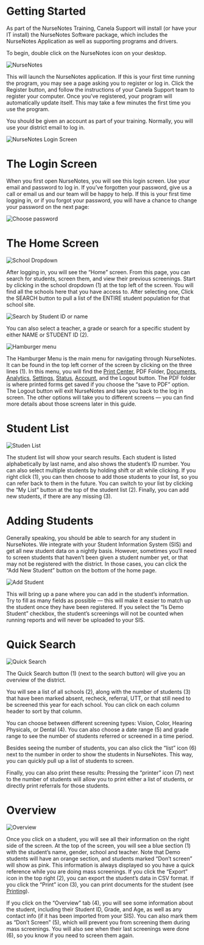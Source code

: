 # Getting Started

As part of the NurseNotes Training, Canela Support will install (or have your IT install) the NurseNotes Software package, which includes the NurseNotes Application as well as supporting programs and drivers.

To begin, double click on the NurseNotes icon on your desktop.

![NurseNotes](../assets/nn-icon-small.png)

This will launch the NurseNotes application. If this is your first time running the program, you may see a page asking you to register or log in. Click the Register button, and follow the instructions of your Canela Support team to register your computer. Once you’ve registered, your program will automatically update itself. This may take a few minutes the first time you use the program.

You should be given an account as part of your training. Normally, you will use your district email to log in.

![NurseNotes Login Screen](../media/nn-login.jpg)

# The Login Screen

When you first open NurseNotes, you will see this login screen. Use your email and password to log in. If you’ve forgotten your password, give us a call or email us and our team will be happy to help. If this is your first time logging in, or if you forgot your password, you will have a chance to change your password on the next page:

![Choose password](../media/nn-choose-password.jpg)


# The Home Screen

![School Dropdown](../media/nn-home-school-dropdown.png)

After logging in, you will see the “Home” screen. From this page, you can search for students, screen them, and view their previous screenings.
Start by clicking in the school dropdown (1) at the top left of the screen. You will find all the schools here that you have access to. After selecting one, Click the SEARCH button to pull a list of the ENTIRE student population for that school site.

![Search by Student ID or name](../media/nn-home-search.png)

You can also select a teacher, a grade or search for a specific student by either NAME or STUDENT ID (2).

![Hamburger menu](../media/nn-hamburger-menu.png)

The Hamburger Menu is the main menu for navigating through NurseNotes. It can be found in the top left corner of the screen by clicking on the three lines (1).
In this menu, you will find the [Print Center](../analytics-status-accounts-settings/print-center.md), PDF Folder, [Documents](../analytics-status-accounts-settings/documents.md), [Analytics](../analytics-status-accounts-settings/analytics.md), [Settings](../analytics-status-accounts-settings/settings.md), [Status](../analytics-status-accounts-settings/status.md), [Account](../analytics-status-accounts-settings/account.md), and the Logout button. The PDF folder is where printed forms get saved if you choose the “save to PDF” option. The Logout button will exit NurseNotes and take you back to the log in screen. The other options will take you to different screens — you can find more details about those screens later in this guide.

# Student List

![Studen List](../media/nn-student-list.png)

The student list will show your search results. Each student is listed alphabetically by last name, and also shows the student’s ID number. You can also select multiple students by holding shift or alt while clicking. If you right click (1), you can then choose to add those students to your list, so you can refer back to them in the future. You can switch to your list by clicking the “My List” button at the top of the student list (2). Finally, you can add new students, if there are any missing (3).

# Adding Students

Generally speaking, you should be able to search for any student in NurseNotes. We integrate with your Student Information System (SIS) and get all new student data on a nightly basis. However, sometimes you’ll need to screen students that haven’t been given a student number yet, or that may not be registered with the district. In those cases, you can click the “Add New Student” button on the bottom of the home page.

![Add Student](../media/nn-add-student.png)

This will bring up a pane where you can add in the student’s information. Try to fill as many fields as possible — this will make it easier to match up the student once they have been registered. If you select the “Is Demo Student” checkbox, the student’s screenings will not be counted when running reports and will never be uploaded to your SIS.

# Quick Search

![Quick Search](../media/nn-quick-search.png)

The Quick Search button (1) (next to the search button) will give you an overview of the district.

You will see a list of all schools (2), along with the number of students (3) that have been marked absent, recheck, referral, UTT, or that still need to be screened this year for each school. You can click on each column header to sort by that column.

You can choose between different screening types: Vision, Color, Hearing Physicals, or Dental (4). You can also choose a date range (5) and grade range to see the number of students referred or screened in a time period.

Besides seeing the number of students, you can also click the “list” icon (6) next to the number in order to show the students in NurseNotes. This way, you can quickly pull up a list of students to screen.

Finally, you can also print these results: Pressing the “printer” icon (7) next to the number of students will allow you to print either a list of students, or directly print referrals for those students.

# Overview

![Overview](../media/nn-overview.png)

Once you click on a student, you will see all their information on the right side of the screen. At the top of the screen, you will see a blue section (1) with the student’s name, gender, school and teacher. Note that Demo students will have an orange section, and students marked “Don’t screen” will show as pink. This information is always displayed so you have a quick reference while you are doing mass screenings. If you click the “Export” icon in the top right (2), you can export the student’s data in CSV format. If you click the “Print” icon (3), you can print documents for the student (see [Printing](../printing-documents/printing.md)).

If you click on the “Overview” tab (4), you will see some information about the student, including their Student ID, Grade, and Age, as well as any contact info (if it has been imported from your SIS). You can also mark them as “Don’t Screen” (5), which will prevent you from screening them during mass screenings. You will also see when their last screenings were done (6), so you know if you need to screen them again.



